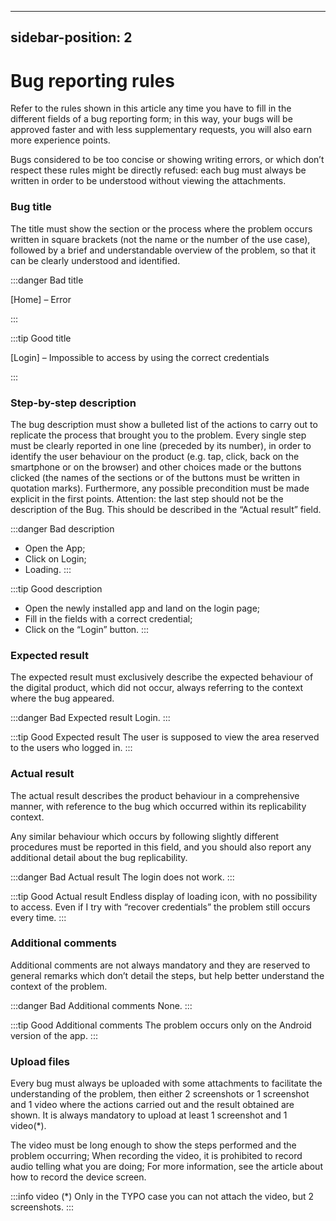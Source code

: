 
---
sidebar-position: 2
---

# Bug reporting rules

Refer to the rules shown in this article any time you have to fill in the different fields of a bug reporting form; in this way, your bugs will be approved faster and with less supplementary requests, you will also earn more experience points.

Bugs considered to be too concise or showing writing errors, or which don’t respect these rules might be directly refused: each bug must always be written in order to be understood without viewing the attachments.

### Bug title
The title must show the section or the process where the problem occurs written in square brackets (not the name or the number of the use case), followed by a brief and understandable overview of the problem, so that it can be clearly understood and identified.

:::danger Bad title

[Home] – Error

:::

:::tip Good title

[Login] – Impossible to access by using the correct credentials

:::

### Step-by-step description
The bug description must show a bulleted list of the actions to carry out to replicate the process that brought you to the problem. Every single step must be clearly reported in one line (preceded by its number), in order to identify the user behaviour on the product (e.g. tap, click, back on the smartphone or on the browser) and other choices made or the buttons clicked (the names of the sections or of the buttons must be written in quotation marks). Furthermore, any possible precondition must be made explicit in the first points.
Attention: the last step should not be the description of the Bug. This should be described in the “Actual result” field.

:::danger Bad description
 - Open the App;
 - Click on Login;
 - Loading.
:::

:::tip Good description
 - Open the newly installed app and land on the login page;
 - Fill in the fields with a correct credential;
 - Click on the “Login” button.
:::

### Expected result 
The expected result must exclusively describe the expected behaviour of the digital product, which did not occur, always referring to the context where the bug appeared.

:::danger Bad Expected result
Login.
:::

:::tip Good Expected result
The user is supposed to view the area reserved to the users who logged in.
:::


### Actual result
The actual result describes the product behaviour in a comprehensive manner, with reference to the bug which occurred within its replicability context.

Any similar behaviour which occurs by following slightly different procedures must be reported in this field, and you should also report any additional detail about the bug replicability.

:::danger Bad Actual result
The login does not work.
:::

:::tip Good Actual result
Endless display of loading icon, with no possibility to access. Even if I try with “recover credentials” the problem still occurs every time.
:::

### Additional comments
Additional comments are not always mandatory and they are reserved to general remarks which don’t detail the steps, but help better understand the context of the problem.

:::danger Bad Additional comments
None.
:::

:::tip Good Additional comments
The problem occurs only on the Android version of the app.
:::

### Upload files
Every bug must always be uploaded with some attachments to facilitate the understanding of the problem, then either 2 screenshots or 1 screenshot and 1 video where the actions carried out and the result obtained are shown. It is always mandatory to upload at least 1 screenshot and 1 video(*).

The video must be long enough to show the steps performed and the problem occurring;
When recording the video, it is prohibited to record audio telling what you are doing;
For more information, see the article about how to record the device screen.

:::info video (*)
Only in the TYPO case you can not attach the video, but 2 screenshots.
:::
